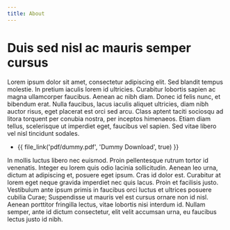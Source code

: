 ```yaml
---
title: About
---
```


# Duis sed nisl ac mauris semper cursus

Lorem ipsum dolor sit amet, consectetur adipiscing elit. Sed blandit tempus molestie. In pretium iaculis lorem id ultricies. Curabitur lobortis sapien ac magna ullamcorper faucibus. Aenean ac nibh diam. Donec id felis nunc, et bibendum erat. Nulla faucibus, lacus iaculis aliquet ultricies, diam nibh auctor risus, eget placerat est orci sed arcu. Class aptent taciti sociosqu ad litora torquent per conubia nostra, per inceptos himenaeos. Etiam diam tellus, scelerisque ut imperdiet eget, faucibus vel sapien. Sed vitae libero vel nisl tincidunt sodales.

* {{ file_link('pdf/dummy.pdf', 'Dummy Download', true) }}

In mollis luctus libero nec euismod. Proin pellentesque rutrum tortor id venenatis. Integer eu lorem quis odio lacinia sollicitudin. Aenean leo urna, dictum at adipiscing et, posuere eget ipsum. Cras id dolor est. Curabitur at lorem eget neque gravida imperdiet nec quis lacus. Proin et facilisis justo. Vestibulum ante ipsum primis in faucibus orci luctus et ultrices posuere cubilia Curae; Suspendisse ut mauris vel est cursus ornare non id nisl. Aenean porttitor fringilla lectus, vitae lobortis nisi interdum id. Nullam semper, ante id dictum consectetur, elit velit accumsan urna, eu faucibus lectus justo id nibh.
